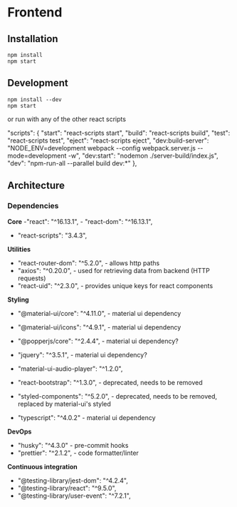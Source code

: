# Frontend

## Installation
```
npm install
npm start
```

## Development
```
npm install --dev
npm start
```
or run with any of the other react scripts
  
"scripts": {
    "start": "react-scripts start",
    "build": "react-scripts build",
    "test": "react-scripts test",
    "eject": "react-scripts eject",
    "dev:build-server": "NODE_ENV=development webpack --config webpack.server.js --mode=development -w",
    "dev:start": "nodemon ./server-build/index.js",
    "dev": "npm-run-all --parallel build dev:*"
  },

## Architecture
### Dependencies
**Core**
    -"react": "^16.13.1",
    - "react-dom": "^16.13.1",
  -  "react-scripts": "3.4.3", 
    
**Utilities**
   - "react-router-dom": "^5.2.0", - allows http paths
   - "axios": "^0.20.0", - used for retrieving data from backend (HTTP requests)
  -  "react-uid": "^2.3.0", - provides unique keys for react components
    
**Styling**
  -  "@material-ui/core": "^4.11.0",  - material ui dependency
   - "@material-ui/icons": "^4.9.1",  - material ui dependency
  -  "@popperjs/core": "^2.4.4",  - material ui dependency?
   - "jquery": "^3.5.1",  - material ui dependency?
  -  "material-ui-audio-player": "^1.2.0",
   - "react-bootstrap": "^1.3.0", - deprecated, needs to be removed

   - "styled-components": "^5.2.0", - deprecated, needs to be removed, replaced by material-ui's styled
   - "typescript": "^4.0.2" - material ui dependency
       
**DevOps**
-   "husky": "^4.3.0" - pre-commit hooks
-   "prettier": "^2.1.2", - code formatter/linter
   
**Continuous integration**
-  "@testing-library/jest-dom": "^4.2.4",
-  "@testing-library/react": "^9.5.0",
-  "@testing-library/user-event": "^7.2.1",
